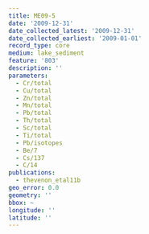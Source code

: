 ```yaml
---
title: ME09-5
date: '2009-12-31'
date_collected_latest: '2009-12-31'
date_collected_earliest: '2009-01-01'
record_type: core
medium: lake_sediment
feature: '803'
description: ''
parameters:
  - Cr/total
  - Cu/total
  - Zn/total
  - Mn/total
  - Pb/total
  - Th/total
  - Sc/total
  - Ti/total
  - Pb/isotopes
  - Be/7
  - Cs/137
  - C/14
publications:
  - thevenon_etal11b
geo_error: 0.0
geometry: ''
bbox: ~
longitude: ''
latitude: ''
---
```

